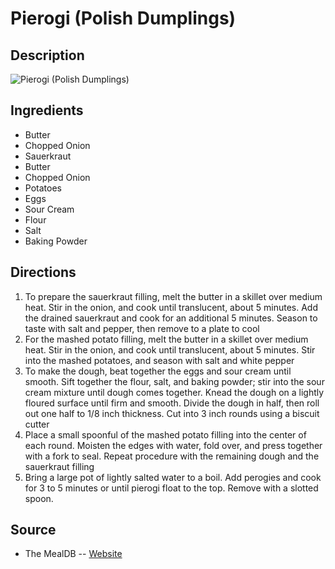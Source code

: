 # Pierogi (Polish Dumplings)

## Description
![Pierogi (Polish Dumplings)](https://www.themealdb.com/images/media/meals/45xxr21593348847.jpg "Pierogi (Polish Dumplings)")

## Ingredients
- Butter
- Chopped Onion
- Sauerkraut
- Butter
- Chopped Onion
- Potatoes
- Eggs
- Sour Cream
- Flour
- Salt
- Baking Powder

## Directions
1. To prepare the sauerkraut filling, melt the butter in a skillet over medium heat. Stir in the onion, and cook until translucent, about 5 minutes. Add the drained sauerkraut and cook for an additional 5 minutes. Season to taste with salt and pepper, then remove to a plate to cool
2. For the mashed potato filling, melt the butter in a skillet over medium heat. Stir in the onion, and cook until translucent, about 5 minutes. Stir into the mashed potatoes, and season with salt and white pepper
3. To make the dough, beat together the eggs and sour cream until smooth. Sift together the flour, salt, and baking powder; stir into the sour cream mixture until dough comes together. Knead the dough on a lightly floured surface until firm and smooth. Divide the dough in half, then roll out one half to 1/8 inch thickness. Cut into 3 inch rounds using a biscuit cutter
4. Place a small spoonful of the mashed potato filling into the center of each round. Moisten the edges with water, fold over, and press together with a fork to seal. Repeat procedure with the remaining dough and the sauerkraut filling
5. Bring a large pot of lightly salted water to a boil. Add perogies and cook for 3 to 5 minutes or until pierogi float to the top. Remove with a slotted spoon.

## Source

- The MealDB -- [Website](https://themealdb.com/)
